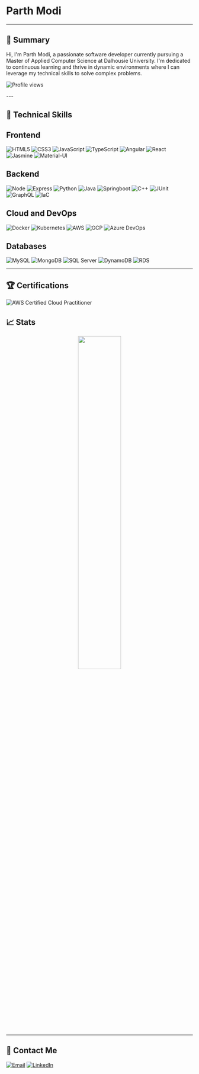 # Parth Modi

---

## 💼 Summary

Hi, I'm Parth Modi, a passionate software developer currently pursuing a Master of Applied Computer Science at Dalhousie University. I'm dedicated to continuous learning and thrive in dynamic environments where I can leverage my technical skills to solve complex problems.

<p align="left">
	<img src="https://komarev.com/ghpvc/?username=mparth14&style=for-the-badge" alt="Profile views" />
</p>
---

## 🚀 Technical Skills

## Frontend
![HTML5](https://img.shields.io/badge/html5-%23E34F26.svg?style=for-the-badge&logo=html5&logoColor=white)
![CSS3](https://img.shields.io/badge/css3-%231572B6.svg?style=for-the-badge&logo=css3&logoColor=white)
![JavaScript](https://img.shields.io/badge/javascript-%23323330.svg?style=for-the-badge&logo=javascript&logoColor=%23F7DF1E)
![TypeScript](https://img.shields.io/badge/typescript-%23007ACC.svg?style=for-the-badge&logo=typescript&logoColor=white)
![Angular](https://img.shields.io/badge/angular-%23DD0031.svg?style=for-the-badge&logo=angular&logoColor=white)
![React](https://img.shields.io/badge/react-%2320232a.svg?style=for-the-badge&logo=react&logoColor=%2361DAFB)
![Jasmine](https://img.shields.io/badge/Jasmine-8A4182?style=for-the-badge&logo=jasmine&logoColor=white)
![Material-UI](https://img.shields.io/badge/Material--UI-%230081CB.svg?style=for-the-badge&logo=material-ui&logoColor=white)

## Backend
![Node](https://img.shields.io/badge/node-417E38?style=for-the-badge&logo=node.js&logoColor=white)
![Express](https://img.shields.io/badge/express-%2320232a.svg?style=for-the-badge&logo=express&logoColor=white)
![Python](https://img.shields.io/badge/python-3670A0?style=for-the-badge&logo=python&logoColor=ffdd54)
![Java](https://img.shields.io/badge/java-%23ED8B00.svg?style=for-the-badge&logo=openjdk&logoColor=white)
![Springboot](https://img.shields.io/badge/springboot-6DB33F?style=for-the-badge&logo=springboot&logoColor=white)
![C++](https://img.shields.io/badge/C++-%2300599C.svg?style=for-the-badge&logo=c%2B%2B&logoColor=white)
![JUnit](https://img.shields.io/badge/JUnit-25A162?style=for-the-badge&logo=junit5&logoColor=white)
![GraphQL](https://img.shields.io/badge/-GraphQL-E10098?style=for-the-badge&logo=graphql&logoColor=white)
![IaC](https://img.shields.io/badge/Infrastructure%20as%20Code-%23161616.svg?style=for-the-badge&logo=amazonaws&logoColor=white)


## Cloud and DevOps 
![Docker](https://img.shields.io/badge/docker-1C67ED?style=for-the-badge&logo=docker&logoColor=white)
![Kubernetes](https://img.shields.io/badge/kubernetes-white?style=for-the-badge&logo=kubernetes&logoColor=1C67ED)
![AWS](https://img.shields.io/badge/aws-232F3E?style=for-the-badge&logo=amazonaws&logoColor=white)
![GCP](https://img.shields.io/badge/gcp-EA4235?style=for-the-badge&logo=googlecloud&logoColor=white)
![Azure DevOps](https://img.shields.io/badge/Azure%20DevOps-0078D7?style=for-the-badge&logo=azuredevops&logoColor=white)


## Databases
![MySQL](https://img.shields.io/badge/MySQL-4479A1?style=for-the-badge&logo=mysql&logoColor=white)
![MongoDB](https://img.shields.io/badge/MongoDB-47A248?style=for-the-badge&logo=mongodb&logoColor=white)
![SQL Server](https://img.shields.io/badge/Microsoft%20SQL%20Server-CC2927?style=for-the-badge&logo=microsoftsqlserver&logoColor=white)
![DynamoDB](https://img.shields.io/badge/Amazon%20DynamoDB-4053D6?style=for-the-badge&logo=amazonaws&logoColor=white)
![RDS](https://img.shields.io/badge/Amazon%20RDS-FF9900?style=for-the-badge&logo=amazonaws&logoColor=white)

---

## 🏆 Certifications

![AWS Certified Cloud Practitioner](https://img.shields.io/badge/AWS%20Certified%20Cloud%20Practitioner-232F3E?style=for-the-badge&logo=amazonaws&logoColor=white)

## 📈 Stats

<p align="center">
  <img width="48%" src="https://github-readme-stats.vercel.app/api?username=mparth14&show_icons=true&hide_border=true\&rank_icon=github" />
</p>

---

## 📧 Contact Me

[![Email](https://img.shields.io/badge/parthmodi@dal.ca-%230077B5.svg?style=for-the-badge&logo=microsoft-outlook&logoColor=white)](mailto:parthmodi@dal.ca)
 [![LinkedIn](https://img.shields.io/badge/-LinkedIn-blue?style=for-the-badge&logo=LinkedIn)](https://www.linkedin.com/in/pmodi1080/)


